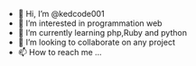 - 👋 Hi, I’m @kedcode001
- 👀 I’m interested in programmation web
- 🌱 I’m currently learning php,Ruby and python
- 💞️ I’m looking to collaborate on any project
- 📫 How to reach me ...

<!---
kedcode001/kedcode001 is a ✨ special ✨ repository because its `README.md` (this file) appears on your GitHub profile.
You can click the Preview link to take a look at your changes.
--->
